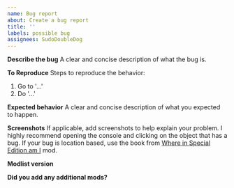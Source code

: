 ```yaml
---
name: Bug report
about: Create a bug report
title: ''
labels: possible bug
assignees: SudoDoubleDog
---
```


**Describe the bug**
A clear and concise description of what the bug is.

**To Reproduce**
Steps to reproduce the behavior:

1. Go to '...'
2. Do '...'

**Expected behavior**
A clear and concise description of what you expected to happen.

**Screenshots**
If applicable, add screenshots to help explain your problem. I highly recommend opening the console and clicking on the object that has a bug. If your bug is location based, use the book from [Where in Special Edition am I](https://www.nexusmods.com/skyrimspecialedition/mods/30907) mod.

**Modlist version**

**Did you add any additional mods?**
